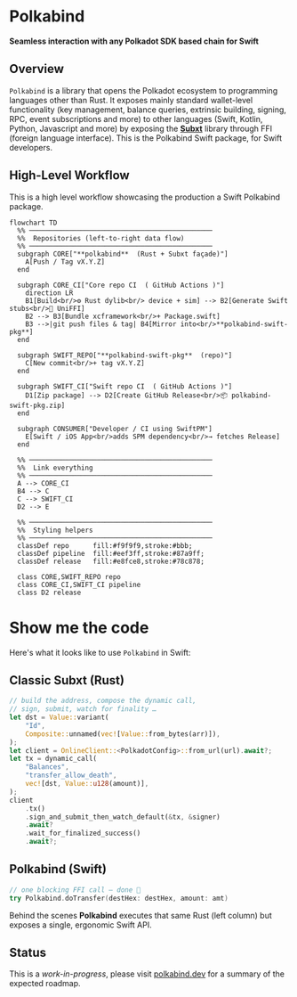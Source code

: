 # Polkabind

**Seamless interaction with any Polkadot SDK based chain for Swift**

## Overview

`Polkabind` is a library that opens the Polkadot ecosystem to programming languages other than Rust. It exposes mainly standard wallet-level functionality (key management, balance queries, extrinsic building, signing, RPC, event subscriptions and more) to other languages (Swift, Kotlin, Python, Javascript and more) by exposing the **[Subxt](https://github.com/paritytech/subxt)** library through FFI (foreign language interface). This is the Polkabind Swift package, for Swift developers.

## High-Level Workflow

This is a high level workflow showcasing the production a Swift Polkabind package.

```mermaid
flowchart TD
  %% ──────────────────────────────────────────────
  %%  Repositories (left-to-right data flow)
  %% ──────────────────────────────────────────────
  subgraph CORE["**polkabind**  (Rust + Subxt façade)"]
    A[Push / Tag vX.Y.Z]
  end

  subgraph CORE_CI["Core repo CI  ( GitHub Actions )"]
    direction LR
    B1[Build<br/>⚙️ Rust dylib<br/> device + sim] --> B2[Generate Swift stubs<br/>🔧 UniFFI]
    B2 --> B3[Bundle xcframework<br/>+ Package.swift]
    B3 -->|git push files & tag| B4[Mirror into<br/>**polkabind-swift-pkg**]
  end

  subgraph SWIFT_REPO["**polkabind-swift-pkg**  (repo)"]
    C[New commit<br/>+ tag vX.Y.Z]
  end

  subgraph SWIFT_CI["Swift repo CI  ( GitHub Actions )"]
    D1[Zip package] --> D2[Create GitHub Release<br/>📦 polkabind-swift-pkg.zip]
  end

  subgraph CONSUMER["Developer / CI using SwiftPM"]
    E[Swift / iOS App<br/>adds SPM dependency<br/>→ fetches Release]
  end

  %% ──────────────────────────────────────────────
  %%  Link everything
  %% ──────────────────────────────────────────────
  A --> CORE_CI
  B4 --> C
  C --> SWIFT_CI
  D2 --> E

  %% ──────────────────────────────────────────────
  %%  Styling helpers
  %% ──────────────────────────────────────────────
  classDef repo      fill:#f9f9f9,stroke:#bbb;
  classDef pipeline  fill:#eef3ff,stroke:#87a9ff;
  classDef release   fill:#e8fce8,stroke:#78c878;

  class CORE,SWIFT_REPO repo
  class CORE_CI,SWIFT_CI pipeline
  class D2 release
  ```

# Show me the code

Here's what it looks like to use `Polkabind` in Swift:

## Classic Subxt (Rust)

``` rust
// build the address, compose the dynamic call,
// sign, submit, watch for finality …
let dst = Value::variant(
    "Id",
    Composite::unnamed(vec![Value::from_bytes(arr)]),
);
let client = OnlineClient::<PolkadotConfig>::from_url(url).await?;
let tx = dynamic_call(
    "Balances",
    "transfer_allow_death",
    vec![dst, Value::u128(amount)],
);
client
    .tx()
    .sign_and_submit_then_watch_default(&tx, &signer)
    .await?
    .wait_for_finalized_success()
    .await?;
```

## Polkabind (Swift)
```swift
// one blocking FFI call – done 🎉
try Polkabind.doTransfer(destHex: destHex, amount: amt)
```

Behind the scenes **Polkabind** executes that same Rust (left column) but
exposes a single, ergonomic Swift API.

## Status

This is a *work-in-progress*, please visit [polkabind.dev](https://polkabind.dev) for a summary of the expected roadmap.
